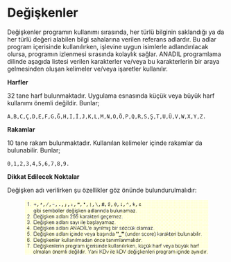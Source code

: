 # Değişkenler

Değişkenler programın kullanımı sırasında, her türlü bilginin saklandığı ya da her türlü değeri alabilen bilgi sahalarına verilen referans adlardır. Bu adlar program içerisinde kullanılırken, işlevine uygun isimlerle adlandırılacak olursa, programın izlenmesi sırasında kolaylık sağlar. ANADIL programlama dilinde aşagıda listesi verilen karakterler ve/veya bu karakterlerin bir araya gelmesinden oluşan kelimeler ve/veya işaretler kullanılır.

**Harfler**

32 tane harf bulunmaktadır. Uygulama esnasında küçük veya büyük harf kullanımı önemli değildir. Bunlar;

```
A,B,C,Ç,D,E,F,G,Ğ,H,I,İ,J,K,L,M,N,O,Ö,P,Q,R,S,Ş,T,U,Ü,V,W,X,Y,Z.
```

**Rakamlar**

10 tane rakam bulunmaktadır. Kullanılan kelimeler içinde rakamlar da bulunabilir. Bunlar;

```
0,1,2,3,4,5,6,7,8,9.
```

**Dikkat Edilecek Noktalar**

Değişken adı verilirken şu özellikler göz önünde bulundurulmalıdır:



<figure><img src="../../../.gitbook/assets/Ekran görüntüsü 2024-09-03 154321.png" alt=""><figcaption></figcaption></figure>
